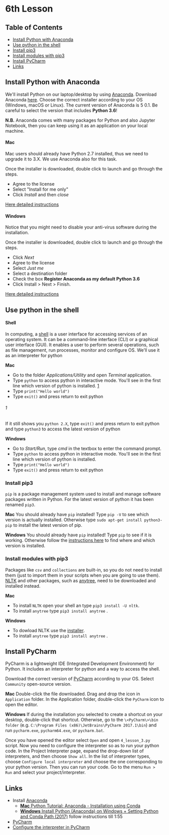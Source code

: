 # 6th Lesson
## Table of Contents
 * [Install Python with Anaconda](#install-python-with-anaconda)
 * [Use python in the shell](#use-python-in-the-shell)
 * [Install pip3](#install-pip3)
 * [Install modules with pip3](#install-modules-with-pip3)
 * [Install PyCharm](#install-pycharm)
 * [Links](#links)

## Install Python with Anaconda
We'll install Python on our laptop/desktop by using [Anaconda](https://www.anaconda.com/). Download Anaconda [here](https://www.anaconda.com/download/). Choose the correct installer according to your OS (Windows, macOS or Linux). The current version of Anaconda is 5 0.1. Be careful to select the version that includes **Python 3.6**!

**N.B.** Anaconda comes with many packages for Python and also Jupyter Notebook, then you can keep using it as an application on your local machine.

#### Mac
Mac users should already have Python 2.7 installed, thus we need to upgrade it to 3.X. We use Anaconda also for this task.

Once the installer is downloaded, double click to launch and go through the steps. 
 * Agree to the license
 * Select "Install for me only"
 * Click *Install* and then *close*

[Here detailed instructions](https://docs.anaconda.com/anaconda/install/mac-os)

#### Windows
Notice that you might need to disable your anti-virus software during the installation.

Once the installer is downloaded, double click to launch and go through the steps. 
 * Click *Next*
 * Agree to the license
 * Select *Just me*
 * Select a destination folder 
 * Check the box **Register Anaconda as my default Python 3.6**
 * Click Install > Next > Finish.

[Here detailed instructions](https://docs.anaconda.com/anaconda/install/windows)

## Use python in the shell

#### Shell
In computing, a [shell](https://en.wikipedia.org/wiki/Shell_(computing)) is a user interface for accessing services of an operating system. It can be a command-line interface (CLI) or a graphical user interface (GUI). It enables a user to perform several operations, such as file management, run processes, monitor and configure OS. We'll use it as an interpreter for python

**Mac** 
 * Go to the folder *Applications/Utility* and open *Terminal* application. 
 * Type `python` to access python in interactive mode. You'll see in the first line which version of python is installed. [1](#1)
 * Type `print("Hello world")`
 * Type `exit()` and press return to exit python

###### 1 
If it still shows you `python 2.X`, type `exit()` and press return to exit python and type `python3` to access the latest version of python

**Windows** 
 * Go to *Start/Run*, type *cmd* in the textbox to enter the command prompt.
 * Type `python` to access python in interactive mode. You'll see in the first line which version of python is installed.
 * Type `print("Hello world")`
 * Type `exit()` and press return to exit python 


### Install pip3
`pip` is a package management system used to install and manage software packages written in Python. For the latest version of python it has been renamed `pip3`.

**Mac**
You should already have `pip` installed! Type `pip -V` to see which version is actually installed. Otherwise type `sudo apt-get install python3-pip` to install the latest version of pip.

**Windows**
You should already have `pip` installed! Type `pip` to see if it is working. Otherwise follow the [instructions here](https://stackoverflow.com/questions/41501636/how-to-install-pip3-on-windows/41501815) to find where and which version is installed.

### Install modules with pip3
Packages like `csv` and `collections` are built-in, so you do not need to install them (just to import them in your scripts when you are going to use them).
[NLTK](http://www.nltk.org/install.html) and other packages, such as [anytree](http://anytree.readthedocs.io/en/latest/index.html), need to be downloaded and installed instead. 

**Mac**
 * To install `NLTK` open your shell an type `pip3 install -U nltk`.
 * To install `anytree` type `pip3 install anytree` .

**Windows** 
 * To dowload NLTK use the [installer](https://pypi.python.org/pypi/nltk).
 * To install `anytree` type `pip3 install anytree` .

## Install PyCharm
PyCharm is a lightweight IDE (Integrated Development Environment) for Python. It includes an interpreter for python and a way to access the shell.

Download the correct version of [PyCharm](https://www.jetbrains.com/pycharm/download) according to your OS. Select `Community` open-source version. 

**Mac**
Double-click the file downloaded. Drag and drop the icon in `Application` folder. In the Application folder, double-click the `PyCharm` icon to open the editor.

**Windows**
If during the installation you selected to create a shortcut on your desktop, double-click that shortcut. Otherwise, go to the `\<PyCharm\>\bin folder` (e.g. `C:\Program Files (x86)\JetBrains\PyCharm 2017.1\bin`) and run `pycharm.exe`, `pycharm64.exe`, or `pycharm.bat`.

Once you have opened the editor select `Open` and open `4_lesson_3.py` script. 
Now you need to configure the interpreter so as to run your python code. In the Project Interpreter page, expand the drop-down list of interpreters, and then choose `Show all`. In the list of interpreter types, choose `Configure local interpreter` and choose the one corresponding to your python version.
Then you can run your code. Go to the menu `Run > Run` and select your project/interpreter.

## Links
 * Install [Anaconda](https://www.anaconda.com/download/) 
    * [**Mac** Python Tutorial: Anaconda - Installation using Conda](https://www.youtube.com/watch?v=YJC6ldI3hWk)
    * [**Windows** Install Python (Anaconda) on Windows + Setting Python and Conda Path (2017)](https://www.youtube.com/watch?v=dgjEUcccRwM) follow instructions till 1:55
 * [PyCharm](https://www.jetbrains.com/pycharm/download)
 * [Configure the interpreter in PyCharm](https://www.jetbrains.com/help/pycharm-edu/configuring-python-interpreter-for-a-project.html)